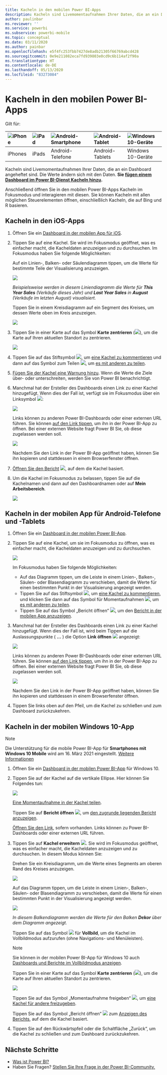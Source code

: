 ```yaml
---
title: Kacheln in den mobilen Power BI-Apps
description: Kacheln sind Livemomentaufnahmen Ihrer Daten, die an ein Dashboard angeheftet sind. Erfahren Sie, wie Sie mit Kacheln in den mobilen Power BI-Apps interagieren.
author: paulinbar
ms.reviewer: ''
ms.service: powerbi
ms.subservice: powerbi-mobile
ms.topic: conceptual
ms.date: 03/11/2020
ms.author: painbar
ms.openlocfilehash: e5f4fc253fbb7427de8adb21305f66769abcd428
ms.sourcegitcommit: 0e9e211082eca7fd939803e0cd9c6b114af2f90a
ms.translationtype: HT
ms.contentlocale: de-DE
ms.lasthandoff: 05/13/2020
ms.locfileid: "83273084"
---
```

# <a name="explore-tiles-in-the-power-bi-mobile-apps"></a>Kacheln in den mobilen Power BI-Apps
Gilt für:

| ![iPhone](./media/mobile-tiles-in-the-mobile-apps/iphone-logo-50-px.png) | ![iPad](./media/mobile-tiles-in-the-mobile-apps/ipad-logo-50-px.png) | ![Android-Smartphone](./media/mobile-tiles-in-the-mobile-apps/android-phone-logo-50-px.png) | ![Android-Tablet](./media/mobile-tiles-in-the-mobile-apps/android-tablet-logo-50-px.png) | ![Windows 10-Geräte](./media/mobile-tiles-in-the-mobile-apps/win-10-logo-50-px.png) |
|:--- |:--- |:--- |:--- |:--- |
| iPhones |iPads |Android-Telefone |Android-Tablets |Windows 10-Geräte |

Kacheln sind Livemomentaufnahmen Ihrer Daten, die an ein Dashboard angeheftet sind. Die Werte ändern sich mit den Daten. **Sie [fügen einem Dashboard im Power BI-Dienst Kacheln hinzu](../end-user-tiles.md).** 

Anschließend öffnen Sie in den mobilen Power BI-Apps Kacheln im Fokusmodus und interagieren mit diesen. Sie können Kacheln mit allen möglichen Steuerelementen öffnen, einschließlich Kacheln, die auf Bing und R basieren.

## <a name="tiles-in-the-ios-apps"></a>Kacheln in den iOS-Apps

1. Öffnen Sie ein [Dashboard in der mobilen App für iOS](mobile-apps-view-dashboard.md).
2. Tippen Sie auf eine Kachel. Sie wird im Fokusmodus geöffnet, was es einfacher macht, die Kacheldaten anzuzeigen und zu durchsuchen. Im Fokusmodus haben Sie folgende Möglichkeiten:
   
   Auf ein Linien-, Balken- oder Säulendiagramm tippen, um die Werte für bestimmte Teile der Visualisierung anzuzeigen.
   
    ![](media/mobile-tiles-in-the-mobile-apps/power-bi-iphone-line-tile-values.png)
   
   *Beispielsweise werden in diesem Liniendiagramm die Werte für **This Year Sales** (Verkäufe dieses Jahr) und **Last Year Sales** in **August** (Verkäufe im letzten August) visualisiert.*  
   
   Tippen Sie in einem Kreisdiagramm auf ein Segment des Kreises, um dessen Werte oben im Kreis anzuzeigen.  
   
   ![](media/mobile-tiles-in-the-mobile-apps/power-bi-ipad-tile-pie.png)
3. Tippen Sie in einer Karte auf das Symbol **Karte zentrieren** (![](media/mobile-tiles-in-the-mobile-apps/power-bi-center-map-icon.png)), um die Karte auf Ihren aktuellen Standort zu zentrieren.

   ![](media/mobile-tiles-in-the-mobile-apps/power-bi-ipad-center-map.png)

4. Tippen Sie auf das Stiftsymbol ![](./media/mobile-tiles-in-the-mobile-apps/power-bi-iphone-annotate-icon.png), um [eine Kachel zu kommentieren](mobile-annotate-and-share-a-tile-from-the-mobile-apps.md#annotate-and-share-the-tile-report-or-visual) und dann auf das Symbol zum Teilen ![](./media/mobile-tiles-in-the-mobile-apps/power-bi-iphone-share-icon.png), um [es mit anderen zu teilen](mobile-annotate-and-share-a-tile-from-the-mobile-apps.md#annotate-and-share-the-tile-report-or-visual).

5. [Fügen Sie der Kachel eine Warnung hinzu](mobile-set-data-alerts-in-the-mobile-apps.md). Wenn die Werte die Ziele über- oder unterschreiten, werden Sie von Power BI benachrichtigt.

6. Manchmal hat der Ersteller des Dashboards einen Link zu einer Kachel hinzugefügt. Wenn dies der Fall ist, verfügt sie im Fokusmodus über ein Linksymbol ![](media/mobile-tiles-in-the-mobile-apps/power-bi-iphone-link-icon.png):
   
    ![](media/mobile-tiles-in-the-mobile-apps/power-bi-iphone-tile-link.png)
   
    Links können zu anderen Power BI-Dashboards oder einer externen URL führen. Sie können [auf den Link tippen](../../create-reports/service-dashboard-edit-tile.md#hyperlink), um ihn in der Power BI-App zu öffnen. Bei einer externen Website fragt Power BI Sie, ob diese zugelassen werden soll.
   
    ![](media/mobile-tiles-in-the-mobile-apps/pbi_andr_openlinkmessage.png)
   
    Nachdem Sie den Link in der Power BI-App geöffnet haben, können Sie ihn kopieren und stattdessen in einem Browserfenster öffnen.
7. [Öffnen Sie den Bericht](mobile-reports-in-the-mobile-apps.md) ![](././media/mobile-tiles-in-the-mobile-apps/power-bi-ipad-open-report-icon.png), auf dem die Kachel basiert.
8. Um die Kachel im Fokusmodus zu belassen, tippen Sie auf die Kachelnamen und dann auf den Dashboardnamen oder auf **Mein Arbeitsbereich**.
   
    ![](media/mobile-tiles-in-the-mobile-apps/power-bi-ipad-tile-breadcrumb.png)

## <a name="tiles-in-the-mobile-app-for-android-phones-and-tablets"></a>Kacheln in der mobilen App für Android-Telefone und -Tablets
1. Öffnen Sie ein [Dashboard in der mobilen Power BI-App](mobile-apps-view-dashboard.md).
2. Tippen Sie auf eine Kachel, um sie im Fokusmodus zu öffnen, was es einfacher macht, die Kacheldaten anzuzeigen und zu durchsuchen.
   
   ![](media/mobile-tiles-in-the-mobile-apps/power-bi-android-tablet-tile.png)
   
    Im Fokusmodus haben Sie folgende Möglichkeiten:
   
   * Auf das Diagramm tippen, um die Leiste in einem Linien-, Balken-, Säulen- oder Blasendiagramm zu verschieben, damit die Werte für einen bestimmten Punkt in der Visualisierung angezeigt werden.  
   * Tippen Sie auf das Stiftsymbol ![](./media/mobile-tiles-in-the-mobile-apps/power-bi-iphone-annotate-icon.png), um [eine Kachel zu kommentieren](mobile-annotate-and-share-a-tile-from-the-mobile-apps.md#annotate-and-share-the-tile-report-or-visual), und klicken Sie dann auf das Symbol für Momentaufnahmen ![](./media/mobile-tiles-in-the-mobile-apps/pbi_andr_sharesnapicon.png), um [es mit anderen zu teilen](mobile-annotate-and-share-a-tile-from-the-mobile-apps.md#annotate-and-share-the-tile-report-or-visual).
   * Tippen Sie auf das Symbol „Bericht öffnen“ ![](./media/mobile-tiles-in-the-mobile-apps/power-bi-android-tablet-open-report-icon.png), um den [Bericht in der mobilen App anzuzeigen](mobile-reports-in-the-mobile-apps.md).
3. Manchmal hat der Ersteller des Dashboards einen Link zu einer Kachel hinzugefügt. Wenn dies der Fall ist, wird beim Tippen auf die Auslassungspunkte ( **...** ) die Option **Link öffnen** ![](media/mobile-tiles-in-the-mobile-apps/power-bi-iphone-link-icon.png) angezeigt:
   
    ![](media/mobile-tiles-in-the-mobile-apps/power-bi-android-tile-link.png)
   
    Links können zu anderen Power BI-Dashboards oder einer externen URL führen. Sie können [auf den Link tippen](../../create-reports/service-dashboard-edit-tile.md#hyperlink), um ihn in der Power BI-App zu öffnen. Bei einer externen Website fragt Power BI Sie, ob diese zugelassen werden soll.
   
    ![](media/mobile-tiles-in-the-mobile-apps/pbi_andr_openlinkmessage.png)
   
    Nachdem Sie den Link in der Power BI-App geöffnet haben, können Sie ihn kopieren und stattdessen in einem Browserfenster öffnen.
4. Tippen Sie links oben auf den Pfeil, um die Kachel zu schließen und zum Dashboard zurückzukehren.

## <a name="tiles-in-the-windows-10-mobile-app"></a>Kacheln in der mobilen Windows 10-App

>[!NOTE]
>Die Unterstützung für die mobile Power BI-App für **Smartphones mit Windows 10 Mobile** wird am 16. März 2021 eingestellt. [Weitere Informationen](https://go.microsoft.com/fwlink/?linkid=2121400)

1. Öffnen Sie ein [Dashboard in der mobilen Power BI-App](mobile-apps-view-dashboard.md) für Windows 10.
2. Tippen Sie auf der Kachel auf die vertikale Ellipse. Hier können Sie Folgendes tun: 
   
    ![](media/mobile-tiles-in-the-mobile-apps/pbi_win10tileellpslink.png)
   
    [Eine Momentaufnahme in der Kachel teilen](mobile-windows-10-phone-app-get-started.md).
   
    Tippen Sie auf **Bericht öffnen** ![](././media/mobile-tiles-in-the-mobile-apps/power-bi-ipad-open-report-icon.png), um [den zugrunde liegenden Bericht anzuzeigen](mobile-reports-in-the-mobile-apps.md).
   
    [Öffnen Sie den Link](../../create-reports/service-dashboard-edit-tile.md#hyperlink), sofern vorhanden. Links können zu Power BI-Dashboards oder einer externen URL führen.
3. Tippen Sie auf **Kachel erweitern** ![](media/mobile-tiles-in-the-mobile-apps/power-bi-windows-10-focus-mode-icon.png). Sie wird im Fokusmodus geöffnet, was es einfacher macht, die Kacheldaten anzuzeigen und zu durchsuchen. In diesem Modus können Sie:
   
   Drehen Sie ein Kreisdiagramm, um die Werte eines Segments am oberen Rand des Kreises anzuzeigen.  
   
   ![](media/mobile-tiles-in-the-mobile-apps/power-bi-windows-10-pie-focus-mode.png)
   
   Auf das Diagramm tippen, um die Leiste in einem Linien-, Balken-, Säulen- oder Blasendiagramm zu verschieben, damit die Werte für einen bestimmten Punkt in der Visualisierung angezeigt werden.  
   
   ![](media/mobile-tiles-in-the-mobile-apps/pbi_win10ph_bartile0316.png)
   
   *In diesem Balkendiagramm werden die Werte für den Balken **Dekor** über dem Diagramm angezeigt.*
   
   Tippen Sie auf das Symbol ![](media/mobile-tiles-in-the-mobile-apps/power-bi-full-screen-icon.png) für **Vollbild**, um die Kachel im Vollbildmodus aufzurufen (ohne Navigations- und Menüleisten).
   
   > [!NOTE]
   > Sie können in der mobilen Power BI-App für Windows 10 auch [Dashboards und Berichte im Vollbildmodus anzeigen](mobile-windows-10-app-presentation-mode.md).
   > 
   > 
   
   Tippen Sie in einer Karte auf das Symbol **Karte zentrieren** (![](media/mobile-tiles-in-the-mobile-apps/power-bi-center-map-icon.png)), um die Karte auf Ihren aktuellen Standort zu zentrieren.
   
   ![](media/mobile-tiles-in-the-mobile-apps/power-bi-windows-10-center-map.png)
   
   Tippen Sie auf das Symbol „Momentaufnahme freigeben“ ![](./media/mobile-tiles-in-the-mobile-apps/pbi_win10ph_shareicon.png), um [eine Kachel für andere freizugeben](mobile-windows-10-phone-app-get-started.md).   
   
   Tippen Sie auf das Symbol „Bericht öffnen“ ![](././media/mobile-tiles-in-the-mobile-apps/power-bi-ipad-open-report-icon.png) zum [Anzeigen des Berichts](mobile-reports-in-the-mobile-apps.md), auf dem die Kachel basiert. 
4. Tippen Sie auf den Rückwärtspfeil oder die Schaltfläche „Zurück“, um die Kachel zu schließen und zum Dashboard zurückzukehren.

## <a name="next-steps"></a>Nächste Schritte
* [Was ist Power BI?](../../fundamentals/power-bi-overview.md)
* Haben Sie Fragen? [Stellen Sie Ihre Frage in der Power BI-Community.](https://community.powerbi.com/)
